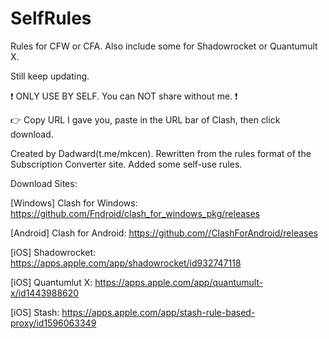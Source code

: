 # SelfRules

Rules for CFW or CFA. Also include some for Shadowrocket or Quantumult X.

Still keep updating.
 
 
❗ ONLY USE BY SELF. You can NOT share without me. ❗

👉 Copy URL I gave you, paste in the URL bar of Clash, then click download.
 
 
Created by Dadward(t.me/mkcen). Rewritten from the rules format of the Subscription Converter site. Added some self-use rules.
 
 
Download Sites:

[Windows] Clash for Windows: https://github.com/Fndroid/clash_for_windows_pkg/releases

[Android] Clash for Android: https://github.com//ClashForAndroid/releases

[iOS] Shadowrocket: https://apps.apple.com/app/shadowrocket/id932747118

[iOS] Quantumlut X: https://apps.apple.com/app/quantumult-x/id1443988620

[iOS] Stash: https://apps.apple.com/app/stash-rule-based-proxy/id1596063349
